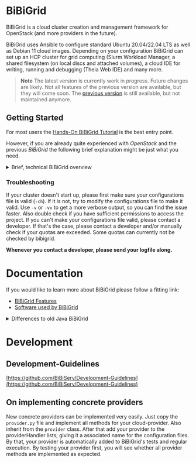 # BiBiGrid
BiBiGrid is a cloud cluster creation and management framework for OpenStack
(and more providers in the future).

BiBiGrid uses Ansible to configure standard Ubuntu 20.04/22.04 LTS as 
well as Debian 11 cloud images. Depending on your configuration BiBiGrid
can set up an HCP cluster for grid computing (Slurm Workload Manager, 
a shared filesystem (on local discs and attached volumes), 
a cloud IDE for writing, running and debugging (Theia Web IDE) and many more.


> **Note**
> The latest version is currently work in progress. Future changes are likely.
> Not all features of the previous version are available, but they will come soon.
> The [previous version](https://github.com/BiBiServ/bibigrid/tree/bibigrid-2.3.1) is still available, 
> but not maintained anymore.

## Getting Started
For most users the [Hands-On BiBiGrid Tutorial](https://github.com/deNBI/bibigrid_clum2022) 
is the best entry point.

However, if you are already quite experienced with *OpenStack* and the previous *BiBiGrid* the following brief explanation
might be just what you need.

<details>
<summary> Brief, technical BiBiGrid overview </summary>

### How to configure a cluster?
#### Configuration File: bibigrid.yml
A [template](bibigrid.yml) file is included in the repository ([bibigrid.yml](bibigrid.yml)). 

The cluster configuration file consists of a list of configurations. Every configuration describes the provider specific configuration.
The first configuration additionally contains all the keys that apply to the entire cluster (roles for example).
Currently only clusters with one provider are possible, so focus only on the first configuration in the list.

The configuration template [bibigrid.yml](bibigrid.yml) contains many helpful comments, making completing it easier for you.

[You need more details?](documentation/markdown/features/configuration.md)

#### Cloud Specification Data: clouds.yml
To access the cloud, authentication information is required.
You can download your `clouds.yaml` from OpenStack.

Your `clouds.yaml` is to be placed in `~/.config/bibigrid/` and will be loaded by BiBiGrid on execution.

[You need more details?](documentation/markdown/features/cloud_specification_data.md)

### Quick First Time Usage
If you haven't used BiBiGrid1 in the past or are unfamiliar with OpenStack, we heavily recommend following the 
[tutorial](https://github.com/deNBI/bibigrid_clum2022) instead.

#### Preparation
1. Download (or create) the `clouds.yaml` (and optionally `clouds-public.yaml`) file as described [above](#cloud-specification-data-cloudsyml). 
2. Place the `clouds.yaml` into `~/.config/bibigrid`
3. Fill the configuration, `bibigrid.yml`, with your specifics. At least you need: A master instance with valid type and image, 
a region, an availability zone, an sshUser (most likely ubuntu) and a subnet. 
You probably also want at least one worker with a valid type, image and count.
4. If your cloud provider runs post-launch services, you need to set the `waitForServices` 
key appropriately which expects a list of services to wait for.
5. Create a virtual environment from `bibigrid/requirements.txt`. 
See [here](https://www.akamai.com/blog/developers/how-building-virtual-python-environment) for more detailed info. 
6. Take a look at [First execution](#first-execution)

#### First execution
Before follow the steps described at [Preparation](#preparation).

After cloning the repository navigate to `bibigrid`.
In order to execute BiBiGrid source the virtual environment created during [preparation](#preparation).
Take a look at BiBiGrid's [Command Line Interface](documentation/markdown/features/CLI.md) 
if you want to explore for yourself.

A first execution run through could be:
1. `./bibigrid.sh -i [path-to-bibigrid.yml] -ch`: checks the configuration
2. `./bibigrid.sh -i 'bibigrid.yml -i [path-to-bibigrid.yml] -c'`: creates the cluster (execute only if check was successful)
3. Use **BiBiGrid's create output** to investigate the created cluster further. Especially connecting to the ide might be helpful. 
Otherwise, connect using ssh.
4. While in ssh try `sinfo` to printing node info
5. Run `srun -x $(hostname) hostname` to power up a worker and get its hostname.
6. Run `sinfo` again to see the node powering up. After a while it will be terminated again.
7. Use the terminate command from **BiBiGrid's create output** to shut down the cluster again. 
All floating-ips used will be released.

Great! You've just started and terminated your first cluster using BiBiGrid!

</details>

### Troubleshooting
If your cluster doesn't start up, please first make sure your configurations file is valid (`-ch`). 
If it is not, try to modify the configurations file to make it valid. Use `-v` or `-vv` to get a more verbose output, 
so you can find the issue faster. Also double check if you have sufficient permissions to access the project. 
If you can't make your configurations file valid, please contact a developer.
If that's the case, please contact a developer and/or manually check if your quotas are exceeded. 
Some quotas can currently not be checked by bibigrid.

**Whenever you contact a developer, please send your logfile along.**

# Documentation
If you would like to learn more about BiBiGrid please follow a fitting link:
- [BiBiGrid Features](documentation/markdown/bibigrid_feature_list.md)
- [Software used by BiBiGrid](documentation/markdown/bibigrid_software_list.md)

<details>
<summary> Differences to old Java BiBiGrid</summary>

* BiBiGrid no longer uses RC- but cloud.yaml-files for cloud-specification data. Environment variables are no longer used (or supported).
See [Cloud Specification Data](documentation/markdown/features/cloud_specification_data.md).
* BiBiGrid has a largely reworked configurations file, because BiBiGrid core supports multiple providers this step was necessary.
See [Configuration](documentation/markdown/features/configuration.md)
* BiBiGrid currently only implements the provider OpenStack.
* BiBiGrid only starts the master and will dynamically start workers using slurm when they are needed. 
Workers are powered down once they are not used for a longer period.
* BiBiGrid lays the foundation for clusters that are spread over multiple providers, but Hybrid Clouds aren't fully implemented yet.
</details>

# Development
## Development-Guidelines

[https://github.com/BiBiServ/Development-Guidelines](https://github.com/BiBiServ/Development-Guidelines)

## On implementing concrete providers
New concrete providers can be implemented very easily. Just copy the `provider.py` file and implement all methods for
your cloud-provider. Also inherit from the `provider` class. After that add your provider to the providerHandler lists; giving it a associated name for the
configuration files. By that, your provider is automatically added to BiBiGrid's tests and regular execution. By testing
your provider first, you will see whether all provider methods are implemented as expected.